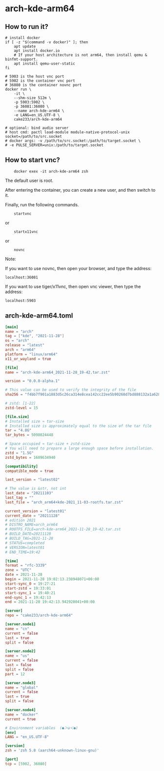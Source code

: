 # arch-kde-arm64

## How to run it?

```shell
# install docker
if [ -z "$(command -v docker)" ]; then
    apt update
    apt install docker.io
    # If your host architecture is not arm64, then install qemu & binfmt-support.
    apt install qemu-user-static
fi

# 5903 is the host vnc port
# 5902 is the container vnc port
# 36080 is the container novnc port
docker run \
    -it \
    --shm-size 512m \
    -p 5903:5902 \
    -p 36081:36080 \
    --name arch-kde-arm64 \
    -e LANG=en_US.UTF-8 \
    cake233/arch-kde-arm64

# optional: bind audio server
# host cmd: pactl load-module module-native-protocol-unix socket=/path/to/src.socket
# docker args: -v /path/to/src.socket:/path/to/target.socket \
# -e PULSE_SERVER=unix:/path/to/target.socket

```

## How to start vnc?

```shell
    docker exex -it arch-kde-arm64 zsh
```

The default user is root.

After entering the container, you can create a new user, and then switch to it.

Finally, run the following commands.

```shell
    startvnc
```

or

```shell
    startx11vnc
```

or

```shell
    novnc
```

Note:

If you want to use novnc, then open your browser, and type the address:

```
localhost:36081
```

If you want to use tiger/x11vnc, then open vnc viewer, then type the address:

```
localhost:5903
```

## arch-kde-arm64.toml

```toml
[main]
name = "arch"
tag = ["kde", "2021-11-28"]
os = "arch"
release = "latest"
arch = "arm64"
platform = "linux/arm64"
x11_or_wayland = true

[file]
name = "arch-kde-arm64_2021-11-28_19-42.tar.zst"

version = "0.0.0-alpha.1"

# This value can be used to verify the integrity of the file
sha256 = "f4bb7f901a1883d5c26ca314e8cea142cc22ee5b90260d7bd888132a1a628c2a"

# zstd: [1-22]
zstd-level = 15

[file.size]
# Installed size ≈ tar-size
# Installed size is approximately equal to the size of the tar file
tar = "4.8G"
tar_bytes = 5098024448

# Space occupied ≈ tar-size + zstd-size
# You will need to prepare a large enough space before installation.
zstd = "1.5G"
zstd_bytes = 1609634940

[compatibility]
compatible_mode = true

last_version = "latest02"

# The value is &str, not int
last_date = "20211103"
last_tag = ""
last_file = "arch_arm64+kde-2021_11-03-rootfs.tar.zst"

current_version = "latest01"
current_date = "20211128"
# edition 2021
# DISTRO_NAME=arch_arm64
# ROOTFS_FILE=arch-kde-arm64_2021-11-28_19-42.tar.zst
# BUILD_DATE=20211128
# BUILD_TAG=2021-11-28
# STATUS=completed
# VERSION=latest01
# END_TIME=19:42

[time]
format = "rfc-3339"
zone = "UTC"
date = 2021-11-28
begin = 2021-11-28 19:02:13.238948071+00:00
start-sync_0 = 19:27:21
start-zstd = 19:33:01
start-sync_1 = 19:40:21
end-sync_1 = 19:42:13
end = 2021-11-28 19:42:13.942928041+00:00

[server]
repo = "cake233/arch-kde-arm64"

[server.node1]
name = "cn"
current = false
last = true
split = false

[server.node2]
name = "us"
current = false
last = false
split = false
part = 12

[server.node3]
name = "global"
current = false
last = true
split = false

[server.node4]
name = "docker"
current = true

# Environment variables  (●＞ω＜●)
[env]
LANG = "en_US.UTF-8"

[version]
zsh = 'zsh 5.8 (aarch64-unknown-linux-gnu)'

[port]
tcp = [5902, 36080]
```
